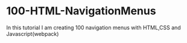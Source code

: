 # 100-HTML-NavigationMenus
In this tutorial I am creating 100 navigation menus with HTML,CSS and Javascript(webpack)
